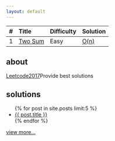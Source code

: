 ```yaml
---
layout: default
---
```



| #          | Title                                                          | Difficulty | Solution         |
|:-----------|:---------------------------------------------------------------|:-----------|:-----------------|
| 1          | [Two Sum](https://leetcode.com/problems/two-sum/#/description) | Easy       |[O(n)](2015-11-16-two-sum.md)|

<div class="home">
	<section>
		<h2 class="smallcap">about</h2>
		<p><a href="https://leetcoder2017.github.io/leetcode/">Leetcode2017</a>Provide best solutions</p>
	</section>
	<section>
		<h2 class="smallcap">solutions</h2>
		<ul class="post-list">
			{% for post in site.posts limit:5 %}
			<li>
				<a href="{{ post.url | prepend: site.baseurl }}">{{ post.title }}</a>
			</li>
			{% endfor %}
		</ul>
		<p><a href="{{ "/archives/" | prepend: site.baseurl }}">view more...</a></p>
	</section>
</div>